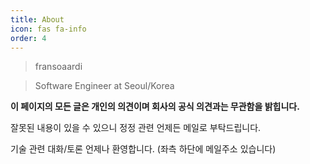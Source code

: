 ```yaml
---
title: About
icon: fas fa-info
order: 4
---
```


> fransoaardi

> Software Engineer at Seoul/Korea

**이 페이지의 모든 글은 개인의 의견이며 회사의 공식 의견과는 무관함을 밝힙니다.**

잘못된 내용이 있을 수 있으니 정정 관련 언제든 메일로 부탁드립니다.

기술 관련 대화/토론 언제나 환영합니다. (좌측 하단에 메일주소 있습니다)